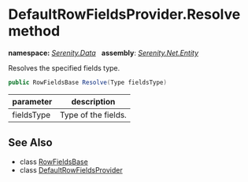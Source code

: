 # DefaultRowFieldsProvider.Resolve method
**namespace:** *[Serenity.Data](../../README.md#serenity.data-namespace)*   **assembly**: *[Serenity.Net.Entity](../../README.md)*

Resolves the specified fields type.

```csharp
public RowFieldsBase Resolve(Type fieldsType)
```

| parameter | description |
| --- | --- |
| fieldsType | Type of the fields. |

## See Also

* class [RowFieldsBase](../RowFieldsBase.md)
* class [DefaultRowFieldsProvider](../DefaultRowFieldsProvider.md)